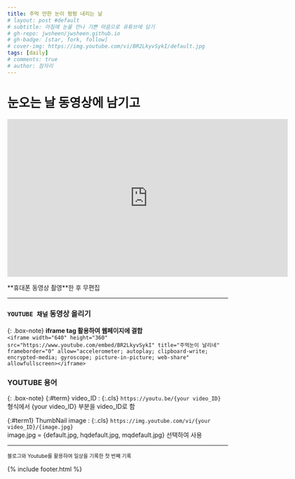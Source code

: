 ```yaml
---
title: 주먹 만한 눈이 펑펑 내리는 날
# layout: post #default
# subtitle: 아침에 눈을 만나 기쁜 마음으로 유튜브에 담기
# gh-repo: jwsheen/jwsheen.github.io
# gh-badge: [star, fork, follow]
# cover-img: https://img.youtube.com/vi/BR2LkyvSykI/default.jpg
tags: [daily]
# comments: true
# author: 잠자리
---
```


# 눈오는 날 동영상에 남기고
<p align="center"><iframe width="640" height="360" src="https://www.youtube.com/embed/BR2LkyvSykI" title="주먹 눈이 날리네" frameborder="0" allow="accelerometer; autoplay; clipboard-write; encrypted-media; gyroscope; picture-in-picture; web-share" allowfullscreen></iframe></p>  
**휴대폰 동영상 촬영**한 후 무편집 

<hr/>

### `YOUTUBE 채널` 동영상 올리기 
{: .box-note}
**iframe tag 활용하여 웹페이지에 결합**    
```<iframe width="640" height="360" src="https://www.youtube.com/embed/BR2LkyvSykI" title="주먹눈이 날리네" frameborder="0" allow="accelerometer; autoplay; clipboard-write; encrypted-media; gyroscope; picture-in-picture; web-share" allowfullscreen></iframe>```


### YOUTUBE 용어
{: .box-note}
{:#term} video_ID
: {:.cls} `https://youtu.be/{your video_ID}` 형식에서 {your video_ID} 부분을 video_ID로 함

{:#term1} ThumbNail image
: {:.cls} `https://img.youtube.com/vi/{your video_ID}/{image.jpg}`  
image.jpg = {default.jpg, hqdefault.jpg, mqdefault.jpg} 선택하여 사용

<!--
video_ID : https://youtu.be/{video_ID}
* video_ID : **BR2LkyvSykI**
    - youtube에 동영상을 올리면 자동 생성되는 ID
    - 동영상 URL에 포함되어 있음
    - URL: https://youtu.be/{your video_ID}
    * 예: `https://youtu.be/BR2LkyvSykI`    
* YOUTUBE 제공 thumbnail
    - thumbnail URL: https://img.youtube.com/vi/{your video_ID}/{default.jpg |hqdefault.jpg |mqdefault.jpg}
-->

<hr/>
<small>블로그와 Youtube를 활용하여 일상을 기록한 첫 번째 기록</small>

{% include footer.html %}
